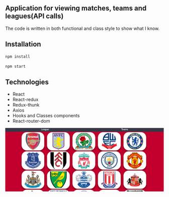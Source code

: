 ## Application for viewing matches, teams and leagues(API calls)
The code is written in both functional and class style to show what I know.
## Installation
```sh
npm install
```
```sh
npm start
```

## Technologies

- React
- React-redux
- Redux-thunk
- Axios
- Hooks and Classes components
- React-router-dom


![screen](https://github.com/gonnagetapower/fb-task/raw/master/src/assets/Screenshots/TeamPage.png)
